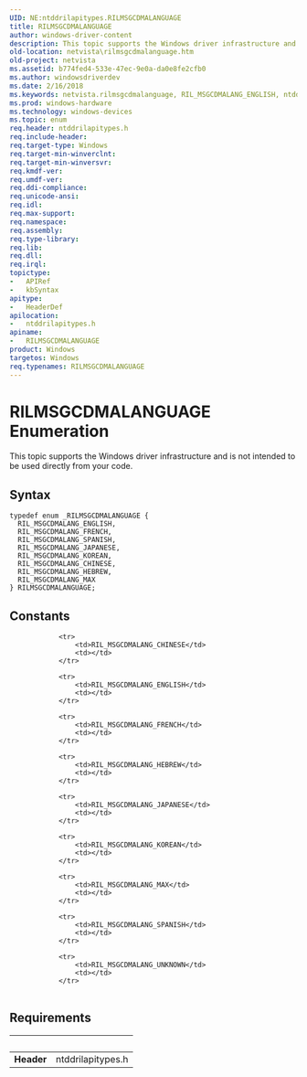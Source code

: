 ```yaml
---
UID: NE:ntddrilapitypes.RILMSGCDMALANGUAGE
title: RILMSGCDMALANGUAGE
author: windows-driver-content
description: This topic supports the Windows driver infrastructure and is not intended to be used directly from your code.
old-location: netvista\rilmsgcdmalanguage.htm
old-project: netvista
ms.assetid: b774fed4-533e-47ec-9e0a-da0e8fe2cfb0
ms.author: windowsdriverdev
ms.date: 2/16/2018
ms.keywords: netvista.rilmsgcdmalanguage, RIL_MSGCDMALANG_ENGLISH, ntddrilapitypes/RIL_MSGCDMALANG_CHINESE, RILMSGCDMALANGUAGE enumeration [Network Drivers Starting with Windows Vista], ntddrilapitypes/RIL_MSGCDMALANG_SPANISH, ntddrilapitypes/RIL_MSGCDMALANG_MAX, ntddrilapitypes/RILMSGCDMALANGUAGE, RIL_MSGCDMALANG_HEBREW, RIL_MSGCDMALANG_FRENCH, RILMSGCDMALANGUAGE, ntddrilapitypes/RIL_MSGCDMALANG_ENGLISH, ntddrilapitypes/RIL_MSGCDMALANG_FRENCH, RIL_MSGCDMALANG_KOREAN, RIL_MSGCDMALANG_SPANISH, RIL_MSGCDMALANG_CHINESE, ntddrilapitypes/RIL_MSGCDMALANG_KOREAN, ntddrilapitypes/RIL_MSGCDMALANG_HEBREW, ntddrilapitypes/RIL_MSGCDMALANG_JAPANESE, RIL_MSGCDMALANG_JAPANESE, RIL_MSGCDMALANG_MAX
ms.prod: windows-hardware
ms.technology: windows-devices
ms.topic: enum
req.header: ntddrilapitypes.h
req.include-header: 
req.target-type: Windows
req.target-min-winverclnt: 
req.target-min-winversvr: 
req.kmdf-ver: 
req.umdf-ver: 
req.ddi-compliance: 
req.unicode-ansi: 
req.idl: 
req.max-support: 
req.namespace: 
req.assembly: 
req.type-library: 
req.lib: 
req.dll: 
req.irql: 
topictype:
-	APIRef
-	kbSyntax
apitype:
-	HeaderDef
apilocation:
-	ntddrilapitypes.h
apiname:
-	RILMSGCDMALANGUAGE
product: Windows
targetos: Windows
req.typenames: RILMSGCDMALANGUAGE
---
```


# RILMSGCDMALANGUAGE Enumeration
This topic supports the Windows driver infrastructure and is not intended to be used directly from your code.

## Syntax
````
typedef enum _RILMSGCDMALANGUAGE { 
  RIL_MSGCDMALANG_ENGLISH,
  RIL_MSGCDMALANG_FRENCH,
  RIL_MSGCDMALANG_SPANISH,
  RIL_MSGCDMALANG_JAPANESE,
  RIL_MSGCDMALANG_KOREAN,
  RIL_MSGCDMALANG_CHINESE,
  RIL_MSGCDMALANG_HEBREW,
  RIL_MSGCDMALANG_MAX
} RILMSGCDMALANGUAGE;
````

## Constants

<table>
            
                <tr>
                    <td>RIL_MSGCDMALANG_CHINESE</td>
                    <td></td>
                </tr>
            
                <tr>
                    <td>RIL_MSGCDMALANG_ENGLISH</td>
                    <td></td>
                </tr>
            
                <tr>
                    <td>RIL_MSGCDMALANG_FRENCH</td>
                    <td></td>
                </tr>
            
                <tr>
                    <td>RIL_MSGCDMALANG_HEBREW</td>
                    <td></td>
                </tr>
            
                <tr>
                    <td>RIL_MSGCDMALANG_JAPANESE</td>
                    <td></td>
                </tr>
            
                <tr>
                    <td>RIL_MSGCDMALANG_KOREAN</td>
                    <td></td>
                </tr>
            
                <tr>
                    <td>RIL_MSGCDMALANG_MAX</td>
                    <td></td>
                </tr>
            
                <tr>
                    <td>RIL_MSGCDMALANG_SPANISH</td>
                    <td></td>
                </tr>
            
                <tr>
                    <td>RIL_MSGCDMALANG_UNKNOWN</td>
                    <td></td>
                </tr>
</table>


## Requirements
| &nbsp; | &nbsp; |
| ---- |:---- |
| **Header** | ntddrilapitypes.h |